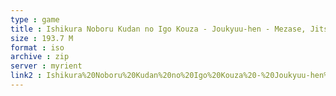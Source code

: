 ```yaml
---
type : game
title : Ishikura Noboru Kudan no Igo Kouza - Joukyuu-hen - Mezase, Jitsuryoku Shodan! (Japan)
size : 193.7 M
format : iso
archive : zip
server : myrient
link2 : Ishikura%20Noboru%20Kudan%20no%20Igo%20Kouza%20-%20Joukyuu-hen%20-%20Mezase%2C%20Jitsuryoku%20Shodan%21%20%28Japan%29
---
```

